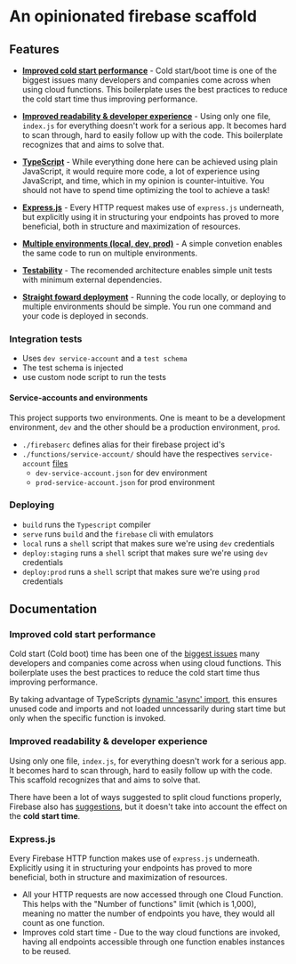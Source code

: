 # An opinionated firebase scaffold

## Features

- **[Improved cold start performance](#improved-cold-start)** - Cold start/boot time is one of the biggest issues many developers and companies come across when using cloud functions. This boilerplate uses the best practices to reduce the cold start time thus improving performance.

- **[Improved readability & developer experience](#improved-readability-&-developer-experience)** - Using only one file, `index.js` for everything doesn't work for a serious app. It becomes hard to scan through, hard to easily follow up with the code. This boilerplate recognizes that and aims to solve that.

- **[TypeScript](#typescript)** - While everything done here can be achieved using plain JavaScript, it would require more code, a lot of experience using JavaScript, and time, which in my opinion is counter-intuitive. You should not have to spend time optimizing the tool to achieve a task!

- **[Express.js](#express.js)** - Every HTTP request makes use of `express.js` underneath, but explicitly using it in structuring your endpoints has proved to more beneficial, both in structure and maximization of resources.

- **[Multiple environments (local, dev, prod)](#service-accounts-and-environments)** - A simple convetion enables the same code to run on multiple environments.

- **[Testability](#unit-tests)** - The recomended architecture enables simple unit tests with minimum external dependencies.

- **[Straight foward deployment](#deploying)** - Running the code locally, or deploying to multiple environments should be simple. You run one command and your code is deployed in seconds.

### Integration tests
- Uses `dev service-account` and a `test schema` 
- The test schema is injected
- use custom node script to run the tests 

#### Service-accounts and environments
This project supports two environments.
One is meant to be a development environment, `dev` and the other should be a production environment, `prod`.
- `./firebaserc` defines alias for their firebase project id's
- `./functions/service-account/` should have the respectives `service-account` [files](https://console.firebase.google.com/project/fir-test-iurysza-dev/settings/serviceaccounts/adminsdk)
	- `dev-service-account.json` for dev environment
	- `prod-service-account.json` for prod environment 

### Deploying 
- `build` runs the `Typescript` compiler
- `serve` runs `build` and the `firebase` cli with emulators
- `local` runs a `shell` script that makes sure we're using `dev` credentials
- `deploy:staging` runs a `shell` script that makes sure we're using `dev` credentials
- `deploy:prod` runs a `shell` script that makes sure we're using `prod` credentials


## Documentation

### Improved cold start performance

Cold start (Cold boot) time has been one of the [biggest issues](https://www.youtube.com/watch?v=IOXrwFqR6kY) many developers and companies come across when using cloud functions. This boilerplate uses the best practices to reduce the cold start time thus improving performance.

By taking advantage of TypeScripts [dynamic 'async' import](https://www.typescriptlang.org/docs/handbook/release-notes/typescript-2-4.html#dynamic-import-expressions), this ensures unused code and imports and not loaded unncessarily during start time but only when the specific function is invoked.

### Improved readability & developer experience

Using only one file, `index.js`, for everything doesn't work for a serious app. It becomes hard to scan through, hard to easily follow up with the code. This scaffold recognizes that and aims to solve that.

There have been a lot of ways suggested to split cloud functions properly, Firebase also has [suggestions](https://firebase.google.com/docs/functions/organize-functions), but it doesn't take into account the effect on the **cold start time**.

### Express.js

Every Firebase HTTP function makes use of `express.js` underneath. Explicitly using it in structuring your endpoints has proved to more beneficial, both in structure and maximization of resources.

- All your HTTP requests are now accessed through one Cloud Function. This helps with the "Number of functions" limit (which is 1,000), meaning no matter the number of endpoints you have, they would all count as one function.
- Improves cold start time - Due to the way cloud functions are invoked, having all endpoints accessible through one function enables instances to be reused.
